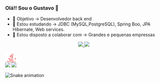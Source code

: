 ### Olá!! Sou o Gustavo 👋

- 🔭 Objetivo -> Desenvolvedor back end
- 🌱 Estou estudando -> JDBC (MySQL,PostgreSQL), Spring Boo, JPA Hibernate, Web services.
- 👯 Estou disposto a colaborar com -> Grandes e pequenas empressas

<div align="center">
  <a href="https://github.com/GustavoLima67">
  <img height="180em" src="https://github-readme-stats.vercel.app/api?username=GustavoLima67&show_icons=true&theme=dark&include_all_commits=true&count_private=true"/>
  <img height="180em" src="https://github-readme-stats.vercel.app/api/top-langs/?username=GustavoLima67&layout=compact&langs_count=7&theme=dark"/>
</div>
<div style="display: inline_block"><br>
  <img align="center" height="30" width="40" src="https://raw.githubusercontent.com/devicons/devicon/master/icons/Java/Java-plain.svg">
</div>
 
<div> 
  <a href = "mailto:lgusta333@gmail.com"><img src="https://img.shields.io/badge/-Gmail-%23333?style=for-the-badge&logo=gmail&logoColor=red" target="_blank"></a>
  <a href="https://www.linkedin.com/in/gustavo-lima-de-souza-a154b9224" target="_blank"><img src="https://img.shields.io/badge/-LinkedIn-%230077B5?style=for-the-badge&logo=linkedin&logoColor=white" target="_blank"></a> 
 
  ![Snake animation](https://github.com/Gustavo67/GustavLima67/blob/output/github-contribution-grid-snake.svg)
 
</div>

